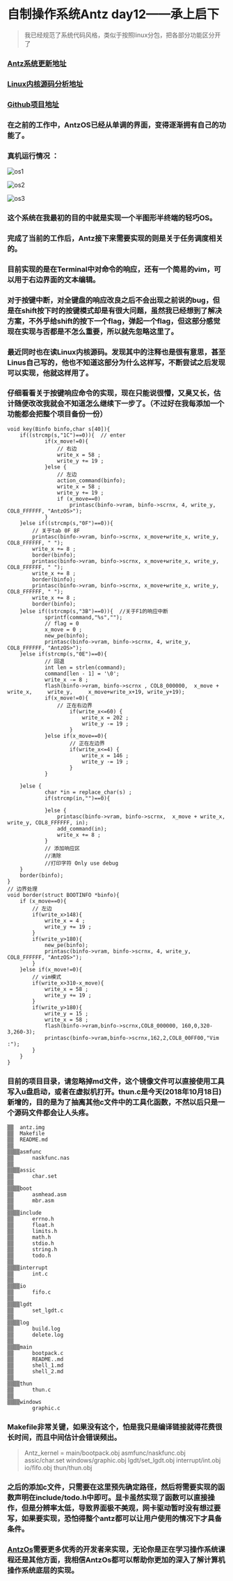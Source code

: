 # 自制操作系统Antz day12——承上启下
> 我已经规范了系统代码风格，类似于按照linux分包，把各部分功能区分开了
### [Antz系统更新地址](https://www.cnblogs.com/LexMoon/category/1262287.html)

### [Linux内核源码分析地址](https://www.cnblogs.com/LexMoon/category/1267413.html)

### [Github项目地址](https://github.com/CasterWx/AntzOS)

### 在之前的工作中，AntzOS已经从单调的界面，变得逐渐拥有自己的功能了。

### 真机运行情况 ：
![os1](https://www.cnblogs.com/images/cnblogs_com/LexMoon/1246510/o_qq_pic_merged_1539834568688.jpg)

![os2](https://www.cnblogs.com/images/cnblogs_com/LexMoon/1246510/o_antzos4.jpg)

![os3](https://www.cnblogs.com/images/cnblogs_com/LexMoon/1246510/o_qq_pic_merged_1539834611072.jpg)

### 这个系统在我最初的目的中就是实现一个半图形半终端的轻巧OS。

### 完成了当前的工作后，Antz接下来需要实现的则是关于任务调度相关的。

### 目前实现的是在Terminal中对命令的响应，还有一个简易的vim，可以用于右边界面的文本编辑。

### 对于按键中断，对全键盘的响应改良之后不会出现之前说的bug，但是在shift按下时的按键模式却是有很大问题，虽然我已经想到了解决方案，不外乎给shift的按下一个flag，弹起一个flag，但这部分感觉现在实现与否都是不怎么重要，所以就先忽略这里了。

### 最近同时也在读Linux内核源码。发现其中的注释也是很有意思，甚至Linus自己写的，他也不知道这部分为什么这样写，不断尝试之后发现可以实现，他就这样用了。

### 仔细看看关于按键响应命令的实现，现在只能说很懵，又臭又长，估计随便改改我就会不知道怎么继续下一步了。（不过好在我每添加一个功能都会把整个项目备份一份）

```
void key(Binfo binfo,char s[40]){
	if((strcmp(s,"1C")==0)){  // enter
			if(x_move!=0){
				// 右边
				write_x = 58 ;
				write_y += 19 ;
			}else {
				// 左边
				action_command(binfo);
				write_x = 58 ;
				write_y += 19 ;
				if (x_move==0)
					printasc(binfo->vram, binfo->scrnx, 4, write_y, COL8_FFFFFF, "AntzOS>");
			}
	}else if((strcmp(s,"0F")==0)){
		// 关于tab 0F 8F
		printasc(binfo->vram, binfo->scrnx, x_move+write_x, write_y, COL8_FFFFFF, " ");
		write_x += 8 ;
		border(binfo);
		printasc(binfo->vram, binfo->scrnx, x_move+write_x, write_y, COL8_FFFFFF, " ");
		write_x += 8 ;
		border(binfo);
		printasc(binfo->vram, binfo->scrnx, x_move+write_x, write_y, COL8_FFFFFF, " ");
		write_x += 8 ;
		border(binfo);
	}else if((strcmp(s,"3B")==0)){  //关于F1的响应中断
			sprintf(command,"%s","");
			// flag = 0	
			x_move = 0 ;
			new_pe(binfo);
			printasc(binfo->vram, binfo->scrnx, 4, write_y, COL8_FFFFFF, "AntzOS>");
	}else if(strcmp(s,"0E")==0){
			// 回退
			int len = strlen(command);
			command[len - 1] = '\0';
			write_x -= 8 ;
			flash(binfo->vram, binfo->scrnx , COL8_000000,  x_move + write_x,     write_y,     x_move+write_x+19, write_y+19);
			if(x_move!=0){
   				// 正在右边界
					if(write_x<=60) {
						write_x = 202 ;
						write_y -= 19 ;
					}
			}else if(x_move==0){
					// 正在左边界
					if(write_x<=4) {
						write_x = 146 ;
						write_y -= 19 ;
					}
			}

	}else {
			char *in = replace_char(s) ;
			if(strcmp(in,"")==0){

			}else {
				printasc(binfo->vram, binfo->scrnx,  x_move + write_x,  write_y, COL8_FFFFFF, in);
				add_command(in);
				write_x += 8 ;
			}
			// 添加响应区
			//清除
			//打印字符 Only use debug
	}
	border(binfo);
}
// 边界处理
void border(struct BOOTINFO *binfo){
	if (x_move==0){
		// 左边
		if(write_x>148){
			write_x = 4 ;
			write_y += 19 ;
		}
		if(write_y>180){
	 		new_pe(binfo);
			printasc(binfo->vram, binfo->scrnx, 4, write_y, COL8_FFFFFF, "AntzOS>");
		}
	}else if(x_move!=0){
		// vim模式
		if(write_x>310-x_move){
			write_x = 58 ;
			write_y += 19 ;
		}
		if(write_y>180){
			write_y = 15 ;
			write_x = 58 ;
			flash(binfo->vram,binfo->scrnx,COL8_000000, 160,0,320-3,260-3);
			printasc(binfo->vram,binfo->scrnx,162,2,COL8_00FF00,"Vim :");
		}
	}
}
```


### 目前的项目目录，请忽略掉md文件，这个镜像文件可以直接使用工具写入u盘启动，或者在虚拟机打开。thun.c是今天(2018年10月18日)新增的，目的是为了抽离其他c文件中的工具化函数，不然以后只是一个源码文件都会让人头疼。

```
▒▒  antz.img
▒▒  Makefile
▒▒  README.md
▒▒
▒▒▒▒asmfunc
▒▒      naskfunc.nas
▒▒
▒▒▒▒assic
▒▒      char.set
▒▒
▒▒▒▒boot
▒▒      asmhead.asm
▒▒      mbr.asm
▒▒
▒▒▒▒include
▒▒      errno.h
▒▒      float.h
▒▒      limits.h
▒▒      math.h
▒▒      stdio.h
▒▒      string.h
▒▒      todo.h
▒▒
▒▒▒▒interrupt
▒▒      int.c
▒▒
▒▒▒▒io
▒▒      fifo.c
▒▒
▒▒▒▒lgdt
▒▒      set_lgdt.c
▒▒
▒▒▒▒log
▒▒      build.log
▒▒      delete.log
▒▒
▒▒▒▒main
▒▒      bootpack.c
▒▒      README..md
▒▒      shell_1.md
▒▒      shell_2.md
▒▒
▒▒▒▒thun
▒▒      thun.c
▒▒
▒▒▒▒windows
        graphic.c

```

### Makefile非常关键，如果没有这个，怕是我只是编译链接就得花费很长时间，而且中间估计会错误频出。
> Antz_kernel = main/bootpack.obj asmfunc/naskfunc.obj assic/char.set windows/graphic.obj lgdt/set_lgdt.obj interrupt/int.obj io/fifo.obj thun/thun.obj

### 之后的添加c文件，只需要在这里预先确定路径，然后将需要实现的函数声明在include/todo.h中即可。显卡虽然实现了函数可以直接操作，但是分辨率太低，导致界面极不美观，网卡驱动暂时没有想过要写，如果要实现，恐怕得整个antz都可以让用户使用的情况下才具备条件。

### [AntzOs](https://github.com/CasterWx/AntzOS)需要更多优秀的开发者来实现，无论你是正在学习操作系统课程还是其他方面，我相信AntzOs都可以帮助你更加的深入了解计算机操作系统底层的实现。
